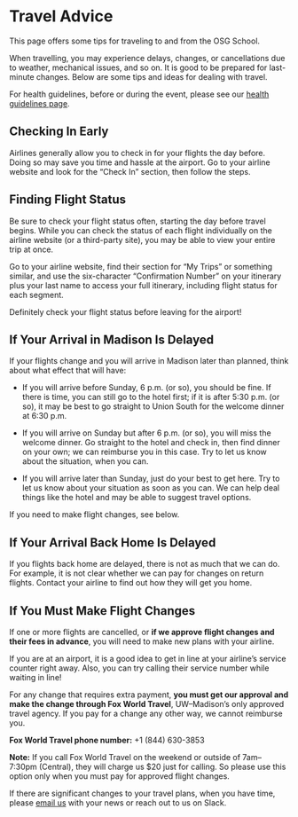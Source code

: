 # Travel Advice

This page offers some tips for traveling to and from the OSG School.

When travelling, you may experience delays, changes, or cancellations
due to weather, mechanical issues, and so on.
It is good to be prepared for last-minute changes.
Below are some tips and ideas for dealing with travel.

For health guidelines, before or during the event, please see our [health guidelines page](health.md).

## Checking In Early

Airlines generally allow you to check in for your flights the day before.
Doing so may save you time and hassle at the airport.
Go to your airline website and look for the “Check In” section, then follow the steps.

## Finding Flight Status

Be sure to check your flight status often, starting the day before travel begins.
While you can check the status of each flight individually on the airline website (or a third-party site),
you may be able to view your entire trip at once. 

Go to your airline website, find their section for “My Trips” or something similar,
and use the six-character “Confirmation Number” on your itinerary 
plus your last name to access your full itinerary,
including flight status for each segment.

Definitely check your flight status before leaving for the airport!

## If Your Arrival in Madison Is Delayed

If your flights change and you will arrive in Madison later than planned,
think about what effect that will have:

*   If you will arrive before Sunday, 6 p.m. (or so), you should be fine.
    If there is time, you can still go to the hotel first; if it is after 5:30 p.m. (or so),
    it may be best to go straight to Union South for the welcome dinner at 6:30 p.m.

*   If you will arrive on Sunday but after 6 p.m. (or so), you will miss the welcome dinner.
    Go straight to the hotel and check in, then find dinner on your own; we can reimburse you in this case.
    Try to let us know about the situation, when you can.

*   If you will arrive later than Sunday, just do your best to get here.
    Try to let us know about your situation as soon as you can.
    We can help deal things like the hotel and may be able to suggest travel options.

If you need to make flight changes, see below.

## If Your Arrival Back Home Is Delayed

If you flights back home are delayed, there is not as much that we can do.
For example, it is not clear whether we can pay for changes on return flights.
Contact your airline to find out how they will get you home.

## If You Must Make Flight Changes

If one or more flights are cancelled,
or **if we approve flight changes and their fees in advance**,
you will need to make new plans with your airline.

If you are at an airport,
it is a good idea to get in line at your airline’s service counter right away.
Also, you can try calling their service number while waiting in line!

For any change that requires extra payment,
**you must get our approval and make the change through Fox World Travel**,
UW–Madison’s only approved travel agency.
If you pay for a change any other way, we cannot reimburse you.

**Fox World Travel phone number:** +1 (844) 630-3853

**Note:** If you call Fox World Travel on the weekend or outside of 7am–7:30pm (Central),
they will charge us $20 just for calling.
So please use this option only when you must pay for approved flight changes.

If there are significant changes to your travel plans,
when you have time,
please [email us](mailto:school@osg-htc.org) with your news or reach out to us on Slack.
